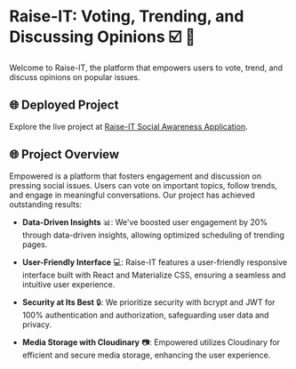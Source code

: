 # Raise-IT: Voting, Trending, and Discussing Opinions :ballot_box_with_check: :mega:

Welcome to Raise-IT, the platform that empowers users to vote, trend, and discuss opinions on popular issues.

## :globe_with_meridians: Deployed Project

Explore the live project at [Raise-IT Social Awareness Application](https://raise-it-himanshubhoir.vercel.app/signin).

## :globe_with_meridians: Project Overview

Empowered is a platform that fosters engagement and discussion on pressing social issues. Users can vote on important topics, follow trends, and engage in meaningful conversations. Our project has achieved outstanding results:

- **Data-Driven Insights** 📊: We've boosted user engagement by 20% through data-driven insights, allowing optimized scheduling of trending pages.

- **User-Friendly Interface** 💻: Raise-IT features a user-friendly responsive interface built with React and Materialize CSS, ensuring a seamless and intuitive user experience.

- **Security at Its Best** 🔒: We prioritize security with bcrypt and JWT for 100% authentication and authorization, safeguarding user data and privacy.

- **Media Storage with Cloudinary** 📷: Empowered utilizes Cloudinary for efficient and secure media storage, enhancing the user experience.
